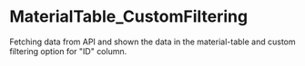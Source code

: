 # MaterialTable_CustomFiltering
Fetching data from API and shown the data in the material-table and custom filtering option for "ID" column.
